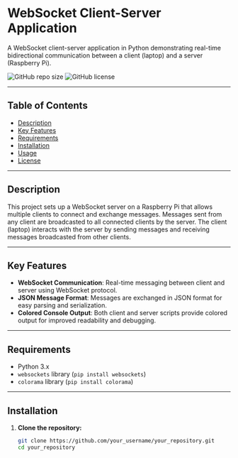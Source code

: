 # WebSocket Client-Server Application

A WebSocket client-server application in Python demonstrating real-time bidirectional communication between a client (laptop) and a server (Raspberry Pi).

![GitHub repo size](https://img.shields.io/github/repo-size/your_username/your_repository)
![GitHub license](https://img.shields.io/github/license/your_username/your_repository)

---

## Table of Contents

- [Description](#description)
- [Key Features](#key-features)
- [Requirements](#requirements)
- [Installation](#installation)
- [Usage](#usage)
- [License](#license)

---

## Description

This project sets up a WebSocket server on a Raspberry Pi that allows multiple clients to connect and exchange messages. Messages sent from any client are broadcasted to all connected clients by the server. The client (laptop) interacts with the server by sending messages and receiving messages broadcasted from other clients.

---

## Key Features

- **WebSocket Communication**: Real-time messaging between client and server using WebSocket protocol.
- **JSON Message Format**: Messages are exchanged in JSON format for easy parsing and serialization.
- **Colored Console Output**: Both client and server scripts provide colored output for improved readability and debugging.

---

## Requirements

- Python 3.x
- `websockets` library (`pip install websockets`)
- `colorama` library (`pip install colorama`)

---

## Installation

1. **Clone the repository:**

   ```bash
   git clone https://github.com/your_username/your_repository.git
   cd your_repository
